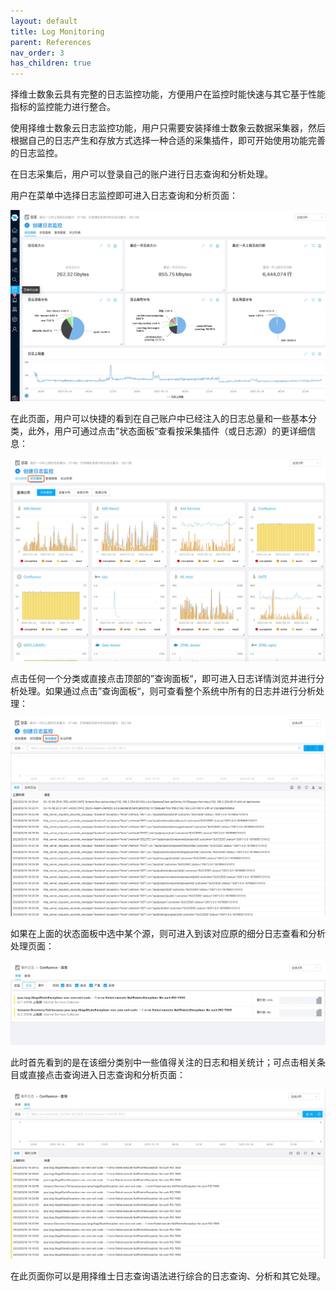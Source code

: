 ```yaml
---
layout: default
title: Log Monitoring
parent: References
nav_order: 3
has_children: true
---
```


择维士数象云具有完整的日志监控功能，方便用户在监控时能快速与其它基于性能指标的监控能力进行整合。

使用择维士数象云日志监控功能，用户只需要安装择维士数象云数据采集器，然后根据自己的日志产生和存放方式选择一种合适的采集插件，即可开始使用功能完善的日志监控。

在日志采集后，用户可以登录自己的账户进行日志查询和分析处理。

用户在菜单中选择日志监控即可进入日志查询和分析页面：

![overview.png](./images/overview.jpg)

在此页面，用户可以快捷的看到在自己账户中已经注入的日志总量和一些基本分类，此外，用户可通过点击”状态面板“查看按采集插件（或日志源）的更详细信息：

![category.png](./images/category.jpg)

点击任何一个分类或直接点击顶部的”查询面板“，即可进入日志详情浏览并进行分析处理。如果通过点击”查询面板“，则可查看整个系统中所有的日志并进行分析处理：

![detail.png](./images/detail.jpg)


如果在上面的状态面板中选中某个源，则可进入到该对应原的细分日志查看和分析处理页面：

![detail2.png](./images/detail2.jpg)

此时首先看到的是在该细分类别中一些值得关注的日志和相关统计；可点击相关条目或直接点击查询进入日志查询和分析页面：

![query.png](./images/query.jpg)

在此页面你可以是用择维士日志查询语法进行综合的日志查询、分析和其它处理。



